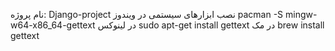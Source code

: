 نام پروژه: Django-project
نصب ابزارهای سیستمی در ویندوز
pacman -S mingw-w64-x86_64-gettext
در لینوکس
sudo apt-get install gettext
در مک
brew install gettext

